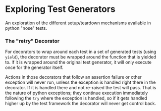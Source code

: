# Exploring Test Generators
An exploration of the different setup/teardown mechanisms available in python "nose" tests.

### The "retry" Decorator
For decorators to wrap around each test in a set of generated tests
(using `yield`), the decorator must be wrapped around the function that
is yielded to. If it is wrapped around the original test generator, it
will only execute once for the generator itself.

Actions in those decorators that follow an assertion failure or other
exception will never run, unless the exception is handled right there in
the decorator. If it is handled there and not re-raised the test will
pass. That is the nature of python exceptions; they continue execution
immediately following the `try` where the exception is handled, so if it
gets handled higher up by the test framework the decorator will never
get control back.
